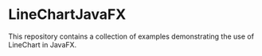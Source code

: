 # LineChartJavaFX
This repository contains a collection of examples demonstrating the use of LineChart in JavaFX.
